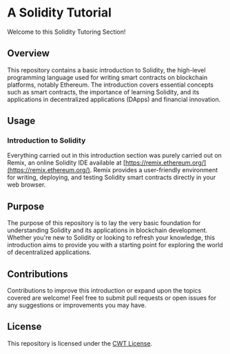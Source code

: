 # A Solidity Tutorial

Welcome to this Solidity Tutoring Section!

## Overview

This repository contains a basic introduction to Solidity, the high-level programming language used for writing smart contracts on blockchain platforms, notably Ethereum. The introduction covers essential concepts such as smart contracts, the importance of learning Solidity, and its applications in decentralized applications (DApps) and financial innovation.

## Usage

### Introduction to Solidity

Everything carried out in this introduction section was purely carried out on Remix, an online Solidity IDE available at [https://remix.ethereum.org/](https://remix.ethereum.org/). Remix provides a user-friendly environment for writing, deploying, and testing Solidity smart contracts directly in your web browser.

## Purpose

The purpose of this repository is to lay the very basic foundation for understanding Solidity and its applications in blockchain development. Whether you're new to Solidity or looking to refresh your knowledge, this introduction aims to provide you with a starting point for exploring the world of decentralized applications.

## Contributions

Contributions to improve this introduction or expand upon the topics covered are welcome! Feel free to submit pull requests or open issues for any suggestions or improvements you may have.

## License

This repository is licensed under the [CWT License](https://codewithty.dev).
